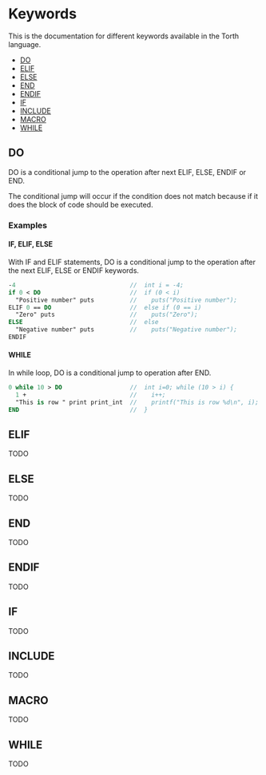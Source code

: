 # Keywords

This is the documentation for different keywords available in the Torth language.

  * [DO](#DO)
  * [ELIF](#ELIF)
  * [ELSE](#ELSE)
  * [END](#END)
  * [ENDIF](#ENDIF)
  * [IF](#IF)
  * [INCLUDE](#INCLUDE)
  * [MACRO](#MACRO)
  * [WHILE](#WHILE)

## DO

DO is a conditional jump to the operation after next ELIF, ELSE, ENDIF or END.

The conditional jump will occur if the condition does not match because if it does the block of code should be executed.

### Examples

#### IF, ELIF, ELSE

With IF and ELIF statements, DO is a conditional jump to the operation after the next ELIF, ELSE or ENDIF keywords.

```pascal
-4                                //  int i = -4;
if 0 < DO                         //  if (0 < i)
  "Positive number" puts          //    puts("Positive number");
ELIF 0 == DO                      //  else if (0 == i)
  "Zero" puts                     //    puts("Zero");
ELSE                              //  else
  "Negative number" puts          //    puts("Negative number");
ENDIF
```

#### WHILE

In while loop, DO is a conditional jump to operation after END.

```pascal
0 while 10 > DO                   //  int i=0; while (10 > i) { 
  1 +                             //    i++;
  "This is row " print print_int  //    printf("This is row %d\n", i);
END                               //  }
```

## ELIF

TODO

## ELSE

TODO

## END

TODO

## ENDIF

TODO

## IF

TODO

## INCLUDE

TODO

## MACRO

TODO

## WHILE

TODO